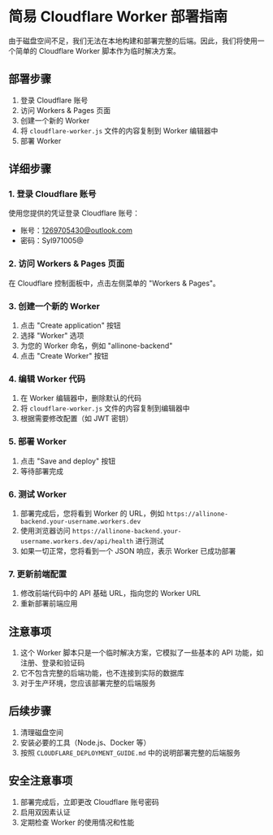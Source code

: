 # 简易 Cloudflare Worker 部署指南

由于磁盘空间不足，我们无法在本地构建和部署完整的后端。因此，我们将使用一个简单的 Cloudflare Worker 脚本作为临时解决方案。

## 部署步骤

1. 登录 Cloudflare 账号
2. 访问 Workers & Pages 页面
3. 创建一个新的 Worker
4. 将 `cloudflare-worker.js` 文件的内容复制到 Worker 编辑器中
5. 部署 Worker

## 详细步骤

### 1. 登录 Cloudflare 账号

使用您提供的凭证登录 Cloudflare 账号：
- 账号：1269705430@outlook.com
- 密码：Syl971005@

### 2. 访问 Workers & Pages 页面

在 Cloudflare 控制面板中，点击左侧菜单的 "Workers & Pages"。

### 3. 创建一个新的 Worker

1. 点击 "Create application" 按钮
2. 选择 "Worker" 选项
3. 为您的 Worker 命名，例如 "allinone-backend"
4. 点击 "Create Worker" 按钮

### 4. 编辑 Worker 代码

1. 在 Worker 编辑器中，删除默认的代码
2. 将 `cloudflare-worker.js` 文件的内容复制到编辑器中
3. 根据需要修改配置（如 JWT 密钥）

### 5. 部署 Worker

1. 点击 "Save and deploy" 按钮
2. 等待部署完成

### 6. 测试 Worker

1. 部署完成后，您将看到 Worker 的 URL，例如 `https://allinone-backend.your-username.workers.dev`
2. 使用浏览器访问 `https://allinone-backend.your-username.workers.dev/api/health` 进行测试
3. 如果一切正常，您将看到一个 JSON 响应，表示 Worker 已成功部署

### 7. 更新前端配置

1. 修改前端代码中的 API 基础 URL，指向您的 Worker URL
2. 重新部署前端应用

## 注意事项

1. 这个 Worker 脚本只是一个临时解决方案，它模拟了一些基本的 API 功能，如注册、登录和验证码
2. 它不包含完整的后端功能，也不连接到实际的数据库
3. 对于生产环境，您应该部署完整的后端服务

## 后续步骤

1. 清理磁盘空间
2. 安装必要的工具（Node.js、Docker 等）
3. 按照 `CLOUDFLARE_DEPLOYMENT_GUIDE.md` 中的说明部署完整的后端服务

## 安全注意事项

1. 部署完成后，立即更改 Cloudflare 账号密码
2. 启用双因素认证
3. 定期检查 Worker 的使用情况和性能
